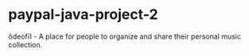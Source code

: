 # paypal-java-project-2

ôdeofīl - A place for people to organize and share their personal music collection. 
